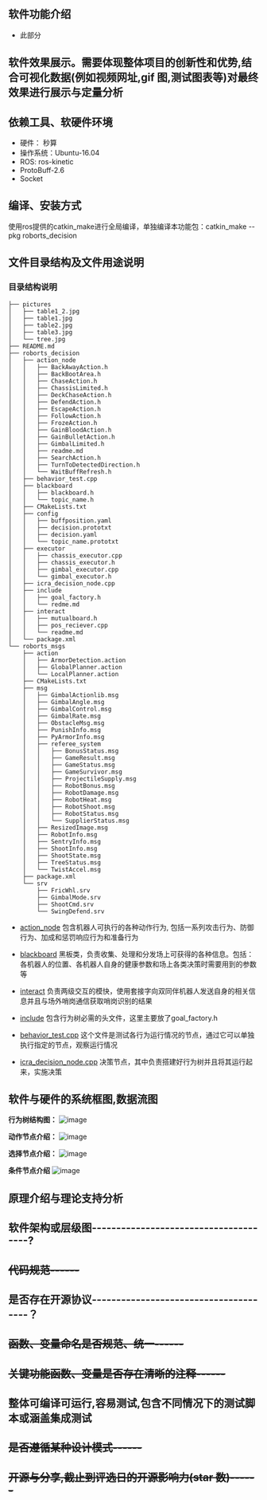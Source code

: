 ## 软件功能介绍
- 此部分
## 软件效果展示。需要体现整体项目的创新性和优势,结合可视化数据(例如视频网址,gif 图,测试图表等)对最终效果进行展示与定量分析

## 依赖工具、软硬件环境

- 硬件： 秒算
- 操作系统：Ubuntu-16.04
- ROS: ros-kinetic
- ProtoBuff-2.6
- Socket

## 编译、安装方式

使用ros提供的catkin_make进行全局编译，单独编译本功能包：catkin_make --pkg roborts_decision

## 文件目录结构及文件用途说明

### 目录结构说明

    ├── pictures
    │   ├── table1_2.jpg
    │   ├── table1.jpg
    │   ├── table2.jpg
    │   ├── table3.jpg
    │   └── tree.jpg
    ├── README.md
    ├── roborts_decision
    │   ├── action_node
    │   │   ├── BackAwayAction.h
    │   │   ├── BackBootArea.h
    │   │   ├── ChaseAction.h
    │   │   ├── ChassisLimited.h
    │   │   ├── DeckChaseAction.h
    │   │   ├── DefendAction.h
    │   │   ├── EscapeAction.h
    │   │   ├── FollowAction.h
    │   │   ├── FrozeAction.h
    │   │   ├── GainBloodAction.h
    │   │   ├── GainBulletAction.h
    │   │   ├── GimbalLimited.h
    │   │   ├── readme.md
    │   │   ├── SearchAction.h
    │   │   ├── TurnToDetectedDirection.h
    │   │   └── WaitBuffRefresh.h
    │   ├── behavior_test.cpp
    │   ├── blackboard
    │   │   ├── blackboard.h
    │   │   └── topic_name.h
    │   ├── CMakeLists.txt
    │   ├── config
    │   │   ├── buffposition.yaml
    │   │   ├── decision.prototxt
    │   │   ├── decision.yaml
    │   │   └── topic_name.prototxt
    │   ├── executor
    │   │   ├── chassis_executor.cpp
    │   │   ├── chassis_executor.h
    │   │   ├── gimbal_executor.cpp
    │   │   └── gimbal_executor.h
    │   ├── icra_decision_node.cpp
    │   ├── include
    │   │   ├── goal_factory.h
    │   │   └── redme.md
    │   ├── interact
    │   │   ├── mutualboard.h
    │   │   ├── pos_reciever.cpp
    │   │   └── readme.md
    │   └── package.xml
    └── roborts_msgs
        ├── action
        │   ├── ArmorDetection.action
        │   ├── GlobalPlanner.action
        │   └── LocalPlanner.action
        ├── CMakeLists.txt
        ├── msg
        │   ├── GimbalActionlib.msg
        │   ├── GimbalAngle.msg
        │   ├── GimbalControl.msg
        │   ├── GimbalRate.msg
        │   ├── ObstacleMsg.msg
        │   ├── PunishInfo.msg
        │   ├── PyArmorInfo.msg
        │   ├── referee_system
        │   │   ├── BonusStatus.msg
        │   │   ├── GameResult.msg
        │   │   ├── GameStatus.msg
        │   │   ├── GameSurvivor.msg
        │   │   ├── ProjectileSupply.msg
        │   │   ├── RobotBonus.msg
        │   │   ├── RobotDamage.msg
        │   │   ├── RobotHeat.msg
        │   │   ├── RobotShoot.msg
        │   │   ├── RobotStatus.msg
        │   │   └── SupplierStatus.msg
        │   ├── ResizedImage.msg
        │   ├── RobotInfo.msg
        │   ├── SentryInfo.msg
        │   ├── ShootInfo.msg
        │   ├── ShootState.msg
        │   ├── TreeStatus.msg
        │   └── TwistAccel.msg
        ├── package.xml
        └── srv
            ├── FricWhl.srv
            ├── GimbalMode.srv
            ├── ShootCmd.srv
            └── SwingDefend.srv

- [action_node](./roborts_decision/action_node/readme.md) 包含机器人可执行的各种动作行为, 包括一系列攻击行为、防御行为、加成和惩罚响应行为和准备行为  

- [blackboard](./roborts_decision/blackboard/readme.md)  黑板类，负责收集、处理和分发场上可获得的各种信息。包括： 各机器人的位置、各机器人自身的健康参数和场上各类决策时需要用到的参数等

- [interact](./roborts_decision/interact/readme.md)  负责两级交互的模快，使用套接字向双同伴机器人发送自身的相关信息并且与场外哨岗通信获取哨岗识别的结果  

- [include](./roborts_decision/include/readme.md) 包含行为树必需的头文件，这里主要放了goal_factory.h  

- [behavior_test.cpp](./roborts_decision/behavior_test.cpp)  这个文件是测试各行为运行情况的节点，通过它可以单独执行指定的节点，观察运行情况  

- [icra_decision_node.cpp](./roborts_decision/icra_decision_node.cpp) 决策节点，其中负责搭建好行为树并且将其运行起来，实施决策

## 软件与硬件的系统框图,数据流图

**行为树结构图：**
![image](https://github.com/cxx-bobo/decision/blob/master/pictures/tree.jpg)  

**动作节点介绍：**
![image](https://github.com/cxx-bobo/decision/blob/master/pictures/table1.jpg)

**选择节点介绍：**
![image](https://github.com/cxx-bobo/decision/blob/master/pictures/table2.jpg)

**条件节点介绍**
![image](https://github.com/cxx-bobo/decision/blob/master/pictures/table3.jpg)

## 原理介绍与理论支持分析
## 软件架构或层级图--------------------------------------?
## ~~代码规范------~~
## 是否存在开源协议--------------------------------------？
## ~~函数、变量命名是否规范、统一------~~
## ~~关键功能函数、变量是否存在清晰的注释------~~
## 整体可编译可运行,容易测试,包含不同情况下的测试脚本或涵盖集成测试
## ~~是否遵循某种设计模式------~~
## ~~开源与分享,截止到评选日的开源影响力(star 数)------~~
